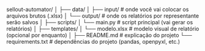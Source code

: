 sellout-automator/
│
├── data/
│   ├── input/             # onde você vai colocar os arquivos brutos (.xlsx)
│   └── output/            # onde os relatórios por representante serão salvos
│
├── scripts/
│   └── main.py            # script principal (vai gerar os relatórios)
│
├── templates/
│   └── modelo.xlsx        # modelo visual de relatório (opcional por enquanto)
│
├── README.md              # explicação do projeto
└── requirements.txt       # dependências do projeto (pandas, openpyxl, etc.)
